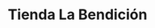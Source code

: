 ---
title: "Tienda La Bendición"
url: /villa-canales/tienda-la-bendicion-3a-avenida-zona-1/
shop: Kiosk
---